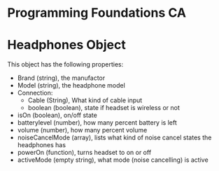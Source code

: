 # Programming Foundations CA

# Headphones Object

This object has the following properties:

- Brand (string), the manufactor
- Model (string), the headphone model
- Connection:
  - Cable (String), What kind of cable input
  - boolean (boolean), state if headset is wireless or not
- isOn (boolean), on/off state
- batterylevel (number), how many percent battery is left
- volume (number), how many percent volume
- noiseCancelMode (array), lists what kind of noise cancel states the headphones has
- powerOn (function), turns headset to on or off
- activeMode (empty string), what mode (noise cancelling) is active
